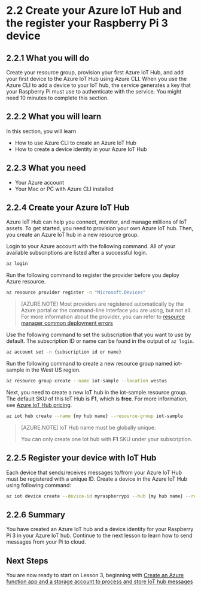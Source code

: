 <properties
 pageTitle="Create your Azure IoT Hub and the register your Raspberry Pi 3 device | Microsoft Azure"
 description="Create your resource group, provision your first Azure IoT Hub, and add your first device to the Azure IoT Hub using Azure CLI. When you use the Azure CLI to add a device to your IoT hub, the service generates a key that your Raspberry Pi must use to authenticate with the service. You might need 10 minutes to complete this section."
 services="iot-hub"
 documentationCenter=""
 authors="shizn"
 manager="timlt"
 tags=""
 keywords=""/>

<tags
 ms.service="iot-hub"
 ms.devlang="multiple"
 ms.topic="article"
 ms.tgt_pltfrm="na"
 ms.workload="na"
 ms.date="09/28/2016" 
 ms.author="xshi"/>

# 2.2 Create your Azure IoT Hub and the register your Raspberry Pi 3 device

## 2.2.1 What you will do
Create your resource group, provision your first Azure IoT Hub, and add your first device to the Azure IoT Hub using Azure CLI. When you use the Azure CLI to add a device to your IoT hub, the service generates a key that your Raspberry Pi must use to authenticate with the service. You might need 10 minutes to complete this section.

## 2.2.2 What you will learn
In this section, you will learn

- How to use Azure CLI to create an Azure IoT Hub
- How to create a device identity in your Azure IoT Hub

## 2.2.3 What you need

- Your Azure account
- Your Mac or PC with Azure CLI installed

## 2.2.4 Create your Azure IoT Hub
Azure IoT Hub can help you connect, monitor, and manage millions of IoT assets. To get started, you need to provision your own Azure IoT hub. Then, you create an Azure IoT hub in a new resource group. 

Login to your Azure account with the following command. All of your available subscriptions are listed after a successful login.

```bash
az login
```

Run the following command to register the provider before you deploy Azure resource.

```bash
az resource provider register -n "Microsoft.Devices"
```

> [AZURE.NOTE] Most providers are registered automatically by the Azure portal or the command-line interface you are using, but not all. For more information about the provider, you can refer to [resource manager common deployment errors](../resource-manager-common-deployment-errors.md)


Use the following command to set the subscription that you want to use by default. The subscription ID or name can be found in the output of `az login`.

```bash
az account set -n {subscription id or name}
```

Run the following command to create a new resource group named iot-sample in the West US region.

```bash
az resource group create --name iot-sample --location westus
```

Next, you need to create a new IoT hub in the iot-sample resource group. The default SKU of this IoT Hub is **F1**, which is **free**. For more information, see [Azure IoT Hub pricing](https://azure.microsoft.com/pricing/details/iot-hub/).

```bash
az iot hub create --name {my hub name} --resource-group iot-sample
```

> [AZURE.NOTE] IoT Hub name must be globally unique.
>
> You can only create one Iot hub with **F1** SKU under your subscription.

## 2.2.5 Register your device with IoT Hub
Each device that sends/receives messages to/from your Azure IoT Hub must be registered with a unique ID. Create a device in the Azure IoT Hub using following command:

```bash
az iot device create --device-id myraspberrypi --hub {my hub name} --resource-group iot-sample
```

## 2.2.6 Summary
You have created an Azure IoT hub and a device identity for your Raspberry Pi 3 in your Azure IoT hub. Continue to the next lesson to learn how to send messages from your Pi to cloud.

## Next Steps
You are now ready to start on Lesson 3, beginning with [Create an Azure function app and a storage account to process and store IoT hub messages](iot-hub-raspberrypikit-node-lesson3-deploy-arm-template.md)